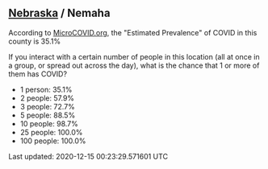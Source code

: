 
## [Nebraska](/united-states/nebraska) / Nemaha

According to [MicroCOVID.org](http://microcovid.org),
the "Estimated Prevalence" of COVID in this county is 35.1%

If you interact with a certain number of people in this location
(all at once in a group, or spread out across the day), what is the chance that
1 or more of them has COVID?

- 1 person: 35.1%
- 2 people: 57.9%
- 3 people: 72.7%
- 5 people: 88.5%
- 10 people: 98.7%
- 25 people: 100.0%
- 100 people: 100.0%

Last updated: 2020-12-15 00:23:29.571601 UTC
